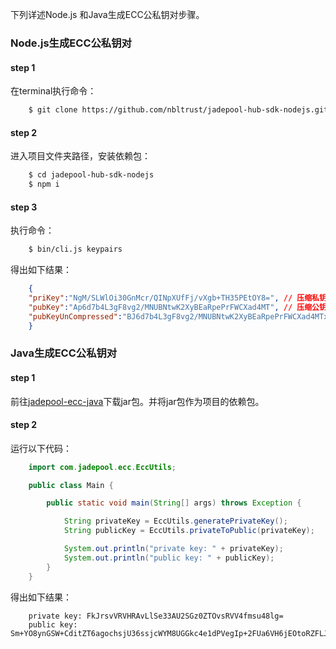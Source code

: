 下列详述Node.js 和Java生成ECC公私钥对步骤。

### Node.js生成ECC公私钥对

#### step 1

在terminal执行命令：

```bash
	$ git clone https://github.com/nbltrust/jadepool-hub-sdk-nodejs.git
```

#### step 2

进入项目文件夹路径，安装依赖包：

```bash
	$ cd jadepool-hub-sdk-nodejs
	$ npm i
```

#### step 3

执行命令：

```bash
	$ bin/cli.js keypairs
```

得出如下结果：

```json
	{  
   	"priKey":"NgM/SLWlOi30GnMcr/QINpXUfFj/vXgb+TH35PEtOY8=", // 压缩私钥
   	"pubKey":"Ap6d7b4L3gF8vg2/MNUBNtwK2XyBEaRpePrFWCXad4MT", // 压缩公钥
   	"pubKeyUnCompressed":"BJ6d7b4L3gF8vg2/MNUBNtwK2XyBEaRpePrFWCXad4MTxWpOvPhJ7JLdDbgdN1d08SU/19IxwnFiTS94gIJ9oeI=" //未压缩公钥
	}	
```

### Java生成ECC公私钥对

#### step 1

前往[jadepool-ecc-java](https://github.com/nbltrust/jadepool-ecc-java/releases)下载jar包。并将jar包作为项目的依赖包。

#### step 2

运行以下代码：

```java
	import com.jadepool.ecc.EccUtils;

	public class Main {

    	public static void main(String[] args) throws Exception {

			String privateKey = EccUtils.generatePrivateKey();
        	String publicKey = EccUtils.privateToPublic(privateKey);

        	System.out.println("private key: " + privateKey);
        	System.out.println("public key: " + publicKey);
    	}
	}
```

得出如下结果：

```
	private key: FkJrsvVRVHRAvLlSe33AU2SGz0ZTOvsRVV4fmsu48lg=
	public key: Sm+YO8ynGSW+CditZT6agochsjU36ssjcWYM8UGGkc4e1dPVegIp+2FUa6VH6jEOtoRZFLJrAwWgwVd0LVXftg==
```

